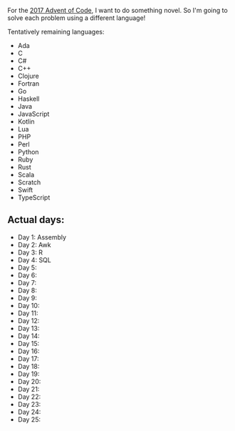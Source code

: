 For the [2017 Advent of Code](https://adventofcode.com/2017), I want to do something novel. So I'm going to solve each problem using a different language!

Tentatively remaining languages:
* Ada
* C
* C#
* C++
* Clojure
* Fortran
* Go
* Haskell
* Java
* JavaScript
* Kotlin
* Lua
* PHP
* Perl
* Python
* Ruby
* Rust
* Scala
* Scratch
* Swift
* TypeScript

## Actual days:

* Day 1: Assembly
* Day 2: Awk
* Day 3: R
* Day 4: SQL
* Day 5:
* Day 6:
* Day 7:
* Day 8:
* Day 9:
* Day 10:
* Day 11:
* Day 12:
* Day 13:
* Day 14:
* Day 15:
* Day 16:
* Day 17:
* Day 18:
* Day 19:
* Day 20:
* Day 21:
* Day 22:
* Day 23:
* Day 24:
* Day 25:

